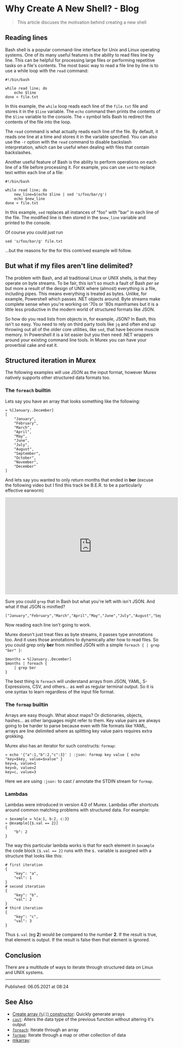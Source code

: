 # Why Create A New Shell? - Blog

> This article discuses the motivation behind creating a new shell

## Reading lines

Bash shell is a popular command-line interface for Unix and Linux operating systems. One of its many useful features is the ability to read files line by line. This can be helpful for processing large files or performing repetitive tasks on a file's contents. The most basic way to read a file line by line is to use a while loop with the `read` command:

    #!/bin/bash
    
    while read line; do
        echo $line
    done < file.txt
    
In this example, the `while` loop reads each line of the `file.txt` file and stores it in the `$line` variable. The `echo` command then prints the contents of the `$line` variable to the console. The `<` symbol tells Bash to redirect the contents of the file into the loop.

The `read` command is what actually reads each line of the file. By default, it reads one line at a time and stores it in the variable specified. You can also use the `-r` option with the `read` command to disable backslash interpretation, which can be useful when dealing with files that contain backslashes.

Another useful feature of Bash is the ability to perform operations on each line of a file before processing it. For example, you can use `sed` to replace text within each line of a file:

    #!/bin/bash
    
    while read line; do
        new_line=$(echo $line | sed 's/foo/bar/g')
        echo $new_line
    done < file.txt
    
In this example, `sed` replaces all instances of "foo" with "bar" in each line of the file. The modified line is then stored in the `$new_line` variable and printed to the console.

Of course you could just run

    sed 's/foo/bar/g' file.txt
    
...but the reasons for the for this contrived example will follow.

## But what if my files aren't line delimited?

The problem with Bash, and all traditional Linux or UNIX shells, is that they operate on byte streams. To be fair, this isn't so much a fault of Bash _per se_ but more a result of the design of UNIX where (almost) everything is a file, including pipes. This means everything is treated as bytes. Unlike, for example, Powershell which passes .NET objects around. Byte streams make complete sense when you're working on '70s or '80s mainframes but it is a little less productive in the modern world of structured formats like JSON.

So how do you read lists from objects in, for example, JSON? In Bash, this isn't so easy. You need to rely on third party tools like `jq` and often end up throwing out all of the older core utilities, like `sed`, that have become muscle memory. In Powershell it is a lot easier but you then need .NET wrappers around your existing command line tools. In Murex you can have your proverbial cake and eat it.

## Structured iteration in Murex

The following examples will use JSON as the input format, however Murex natively supports other structured data formats too.

### The `foreach` builtin

Lets say you have an array that looks something like the following:

    » %[January..December]
    [
        "January",
        "February",
        "March",
        "April",
        "May",
        "June",
        "July",
        "August",
        "September",
        "October",
        "November",
        "December"
    ]
    
And lets say you wanted to only return months that ended in **ber** (excuse the following video but I find this track be B.E.R. to be a particularly effective earworm)

<iframe width="560" height="315" src="https://www.youtube-nocookie.com/embed/MKtW-k8za7I?controls=0" title="YouTube video player" frameborder="0" allow="accelerometer; autoplay; clipboard-write; encrypted-media; gyroscope; picture-in-picture; web-share" allowfullscreen></iframe>

Sure you could `grep` that in Bash but what you're left with isn't JSON. And what if that JSON is minified?

    ["January","February","March","April","May","June","July","August","September","October","November","December"]
    
Now reading each line isn't going to work.

Murex doesn't just treat files as byte streams, it passes type annotations too. And it uses those annotations to dynamically alter how to read files. So you could grep only **ber** from minified JSON with a simple `foreach { | grep "ber" }`:

    $months = %[January..December]
    $months | foreach {
        | grep ber
    }
    
The best thing is `foreach` will understand arrays from JSON, YAML, S-Expressions, CSV, and others... as well as regular terminal output. So it is one syntax to learn regardless of the input file format.

### The `formap` builtin

Arrays are easy though. What about maps? Or dictionaries, objects, hashes... as other languages might refer to them. Key value pairs are always going to be harder to parse because even with file formats like YAML, arrays are line delimited where as splitting key value pairs requires extra grokking.

Murex also has an iterator for such constructs: `formap`:

    » echo '{"a":1,"b":2,"c":3}' | :json: formap key value { echo "key=$key, value=$value" }
    key=a, value=1
    key=b, value=2
    key=c, value=3
    
Here we are using `:json:` to cast / annotate the STDIN stream for `formap`.

### Lambdas

Lambdas were introduced in version 4.0 of Murex. Lambdas offer shortcuts around common matching problems with structured data. For example:

    » $example = %{a:1, b:2, c:3}
    » @example[{$.val == 2}]
    {
        "b": 2
    }
    
The way this particular lambda works is that for each element in `$example` the code block `{$.val == 2}` runs with the `$.` variable is assigned with a structure that looks like this:

    # first iteration
    {
        "key": "a",
        "val": 1
    }
    # second iteration
    {
        "key": "b",
        "val": 2
    }
    # third iteration
    {
        "key": "c",
        "val": 3
    }
    
Thus `$.val` (eg **2**) would be compared to the number **2**. If the result is true, that element is output. If the result is false then that element is ignored.

## Conclusion

There are a multitude of ways to iterate through structured data on Linux and UNIX systems.

<hr>

Published: 06.05.2021 at 08:24

## See Also

* [Create array (`%[]`) constructor](../parser/create-array.md):
  Quickly generate arrays
* [`cast`](../commands/cast.md):
  Alters the data type of the previous function without altering it's output
* [`foreach`](../commands/foreach.md):
  Iterate through an array
* [`formap`](../commands/formap.md):
  Iterate through a map or other collection of data
* [mkarray](../commands/mkarray.md):
  